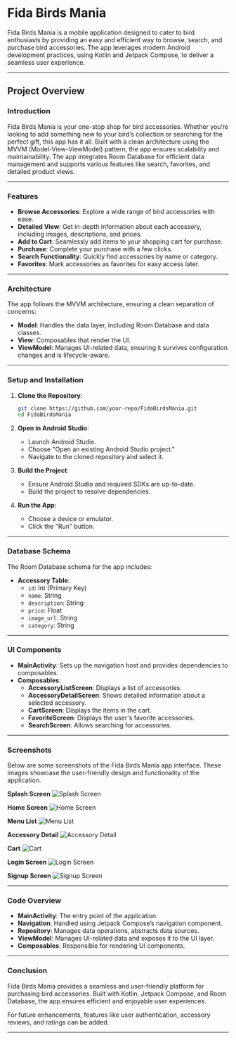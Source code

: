 
# Fida Birds Mania

Fida Birds Mania is a mobile application designed to cater to bird enthusiasts by providing an easy and efficient way to browse, search, and purchase bird accessories. The app leverages modern Android development practices, using Kotlin and Jetpack Compose, to deliver a seamless user experience.

---

## Project Overview

### Introduction

Fida Birds Mania is your one-stop shop for bird accessories. Whether you’re looking to add something new to your bird’s collection or searching for the perfect gift, this app has it all. Built with a clean architecture using the MVVM (Model-View-ViewModel) pattern, the app ensures scalability and maintainability. The app integrates Room Database for efficient data management and supports various features like search, favorites, and detailed product views.

---

### Features

- **Browse Accessories**: Explore a wide range of bird accessories with ease.
- **Detailed View**: Get in-depth information about each accessory, including images, descriptions, and prices.
- **Add to Cart**: Seamlessly add items to your shopping cart for purchase.
- **Purchase**: Complete your purchase with a few clicks.
- **Search Functionality**: Quickly find accessories by name or category.
- **Favorites**: Mark accessories as favorites for easy access later.

---

### Architecture

The app follows the MVVM architecture, ensuring a clean separation of concerns:

- **Model**: Handles the data layer, including Room Database and data classes.
- **View**: Composables that render the UI.
- **ViewModel**: Manages UI-related data, ensuring it survives configuration changes and is lifecycle-aware.

---

### Setup and Installation

1. **Clone the Repository**:
   ```bash
   git clone https://github.com/your-repo/FidaBirdsMania.git
   cd FidaBirdsMania
   ```

2. **Open in Android Studio**:
   - Launch Android Studio.
   - Choose "Open an existing Android Studio project."
   - Navigate to the cloned repository and select it.

3. **Build the Project**:
   - Ensure Android Studio and required SDKs are up-to-date.
   - Build the project to resolve dependencies.

4. **Run the App**:
   - Choose a device or emulator.
   - Click the "Run" button.

---

### Database Schema

The Room Database schema for the app includes:

- **Accessory Table**:
  - `id`: Int (Primary Key)
  - `name`: String
  - `description`: String
  - `price`: Float
  - `image_url`: String
  - `category`: String

---

### UI Components

- **MainActivity**: Sets up the navigation host and provides dependencies to composables.
- **Composables**:
  - **AccessoryListScreen**: Displays a list of accessories.
  - **AccessoryDetailScreen**: Shows detailed information about a selected accessory.
  - **CartScreen**: Displays the items in the cart.
  - **FavoriteScreen**: Displays the user's favorite accessories.
  - **SearchScreen**: Allows searching for accessories.

---

### Screenshots

Below are some screenshots of the Fida Birds Mania app interface. These images showcase the user-friendly design and functionality of the application.

**Splash Screen**
![Splash Screen](images/1.PNG)

**Home Screen**
![Home Screen](images/33.PNG)

**Menu List**
![Menu List](images/8.PNG)

**Accessory Detail**
![Accessory Detail](images/22.PNG)

**Cart**
![Cart](images/4.PNG)

**Login Screen**
![Login Screen](images/6.PNG)

**Signup Screen**
![Signup Screen](images/7.PNG)


---

### Code Overview

- **MainActivity**: The entry point of the application.
- **Navigation**: Handled using Jetpack Compose’s navigation component.
- **Repository**: Manages data operations, abstracts data sources.
- **ViewModel**: Manages UI-related data and exposes it to the UI layer.
- **Composables**: Responsible for rendering UI components.

---

### Conclusion

Fida Birds Mania provides a seamless and user-friendly platform for purchasing bird accessories. Built with Kotlin, Jetpack Compose, and Room Database, the app ensures efficient and enjoyable user experiences. 

For future enhancements, features like user authentication, accessory reviews, and ratings can be added.

---


